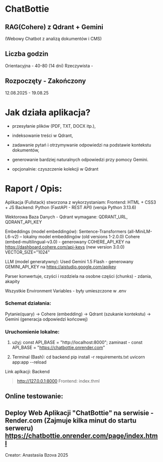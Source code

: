 # ChatBottie
## RAG(Cohere) z Qdrant + Gemini
(Webowy Chatbot z analizą dokumentów i CMS)

## Liczba godzin
Orientacyjna - 40-80 (14 dni)
Rzeczywista - 

## Rozpoczęty - Zakończony
12.08.2025 - 19.08.25


# Jak działa aplikacja?
- przesyłanie plików (PDF, TXT, DOCX itp.),
- indeksowanie treści w Qdrant,
- zadawanie pytań i otrzymywanie odpowiedzi na podstawie kontekstu dokumentów,
- generowanie bardziej naturalnych odpowiedzi przy pomocy Gemini.

- opcjonalnie: czyszczenie kolekcji w Qdrant


# Raport / Opis:
Aplikacja (Fullstack) stworzona z wykorzystaniam:
Frontend: HTML + CSS3 + JS
Backend: Python (FastAPI - REST API)
(versja Python 3.13.6)

Wektorowa Baza Danych - Qdrant
wymagane: QDRANT_URL, QDRANT_API_KEY

Embeddings (model embeddingów):
Sentence-Transformers (all-MiniLM-L6-v2) – lokalny model embeddingów (old versions 1-2.0.0)
Cohere (embed-multilingual-v3.0) - generowany COHERE_API_KEY na https://dashboard.cohere.com/api-keys (new version 3.0.0)
VECTOR_SIZE="1024"

LLM (model generatywny):
Used Gemini 1.5 Flash - generowany GEMINI_API_KEY na https://aistudio.google.com/apikey

Parser konwertuje, czyści i rozdziela na osobne części (chunks) - zdania, akapity 

Wszystkie Environment Variables - były umieszczone w .env


### Schemat działania:
Pytanie(quary) → Cohere (embedding) → Qdrant (szukanie kontekstu) → Gemini (generacja odpowiedzi końcowej) 



### Uruchomienie lokalne:
1) użyj:
const API_BASE = "http://localhost:8000";
zaminast -
const API_BASE = "https://chatbottie.onrender.com"

2) Terminal (Bash):
cd backend
pip install -r requirements.txt
uvicorn app:app --reload

Link aplkacji:
Backend
> http://127.0.0.1:8000
Frontend:
index.thml



## Online testowanie:
Deploy Web Aplikacji "ChatBottie" na serwisie  - Render.com
(Zajmuje kilka minut do startu serweru)
https://chatbottie.onrender.com/page/index.html
---------------------------------------------------------------
Creator: Anastasiia Bzova 2025 
